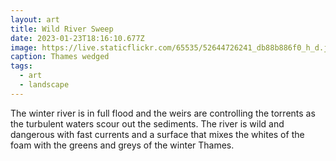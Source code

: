 ```yaml
---
layout: art
title: Wild River Sweep
date: 2023-01-23T18:16:10.677Z
image: https://live.staticflickr.com/65535/52644726241_db88b886f0_h_d.jpg
caption: Thames wedged
tags:
  - art
  - landscape
---
```

The winter river is in full flood and the weirs are controlling the torrents as the turbulent waters scour out the sediments. The river is wild and dangerous with fast currents and a surface that mixes the whites of the foam with the greens and greys of the winter Thames.